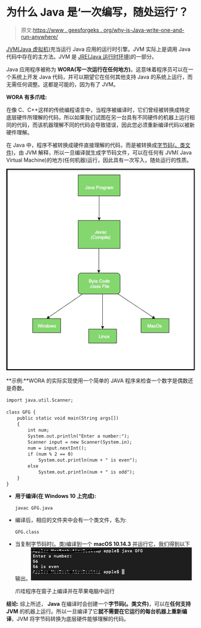 # 为什么 Java 是‘一次编写，随处运行’？

> 原文:[https://www . geesforgeks . org/why-is-Java-write-one-and-run-anywhere/](https://www.geeksforgeeks.org/why-is-java-write-once-and-run-anywhere/)

[JVM(Java 虚拟机)](https://www.geeksforgeeks.org/jvm-works-jvm-architecture/)充当运行 Java 应用的运行时引擎。JVM 实际上是调用 Java 代码中存在的主方法。JVM 是 [JRE(Java 运行时环境)](https://www.geeksforgeeks.org/differences-jdk-jre-jvm/)的一部分。

Java 应用程序被称为 **WORA(写一次运行在任何地方)**。这意味着程序员可以在一个系统上开发 Java 代码，并可以期望它在任何其他支持 Java 的系统上运行，而无需任何调整。这都是可能的，因为有了 JVM。

**WORA 有多爪哇:**

在像 C、C++这样的传统编程语言中，当程序被编译时，它们曾经被转换成特定底层硬件所理解的代码，所以如果我们试图在另一台具有不同硬件的机器上运行相同的代码，而该机器理解不同的代码会导致错误，因此您必须重新编译代码以被新硬件理解。

在 Java 中，程序不被转换成硬件直接理解的代码，而是被转换成[字节码(。类文件)](https://www.geeksforgeeks.org/java-class-file/)，由 JVM 解释，所以一旦编译就生成字节码文件，可以在任何有 JVM( Java Virtual Machine)的地方(任何机器)运行，因此具有一次写入，随处运行的性质。

[![](img/98247c0f603ad24fc9e971c244a0b149.png)](https://media.geeksforgeeks.org/wp-content/uploads/20190521075104/Screenshot-2019-05-21-at-7.50.21-AM.png)

**示例:**WORA 的实际实现使用一个简单的 JAVA 程序来检查一个数字是偶数还是奇数。

```
import java.util.Scanner;

class GFG {
    public static void main(String args[])
    {
        int num;
        System.out.println("Enter a number:");
        Scanner input = new Scanner(System.in);
        num = input.nextInt();
        if (num % 2 == 0)
            System.out.println(num + " is even");
        else
            System.out.println(num + " is odd");
    }
}
```

*   **用于编译(在 Windows 10 上完成):**

    ```
    javac GFG.java

    ```

*   编译后，相应的文件夹中会有一个类文件，名为:

    ```
    GFG.class

    ```

*   当复制字节码时(。类)编译到一个 **macOS 10.14.3** 并运行它，我们得到以下输出。[![](img/5d7f9242c32111de6ea1c3d078461070.png)](https://media.geeksforgeeks.org/wp-content/uploads/20190418135921/Screenshot-2019-04-18-at-1.57.16-PM.png) 

    爪哇程序在窗子上编译并在苹果电脑中运行

**结论:**
综上所述， **Java** 在编译时会创建一个**字节码(。类文件)**，可以在**任何支持 JVM** 的机器上运行。所以一旦编译了它**就不需要在它运行的每台机器上重新编译**，JVM 将字节码转换为底层硬件能够理解的代码。